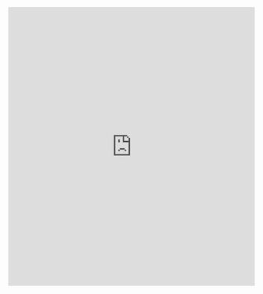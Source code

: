 <p><iframe allowfullscreen width="100%" height="569" class="google-slides-iframe" frameborder="0" scrolling="no" src="https://docs.google.com/presentation/d/e/2PACX-1vQZfGAWid14nlekRFxYLqC1Y1Q7MCPdnX_uo80CUyVayabR59_udfxwa655XxWAHUqbY6imGTKhksVb/embed?start=false&amp;loop=false&amp;delayms=3000"></iframe></p>